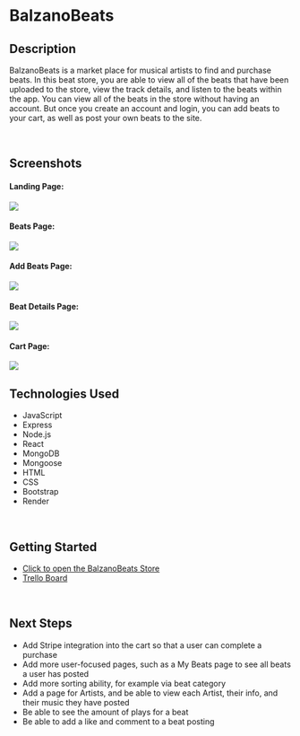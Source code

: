 # BalzanoBeats
## Description

<!-- <br> -->
BalzanoBeats is a market place for musical artists to find and purchase beats. In this beat store, you are able to view all of the beats that have been uploaded to the store, view the track details, and listen to the beats within the app. You can view all of the beats in the store without having an account. But once you create an account and login, you can add beats to your cart, as well as post your own beats to the site.

<br>

## Screenshots


#### Landing Page:
<img src="https://i.imgur.com/ATXHow2.png">

<br>

#### Beats Page:
<img src="https://i.imgur.com/UVsE9W4.png">

<br>

#### Add Beats Page:
<img src="https://i.imgur.com/JbfVUk8.png">

<br>

#### Beat Details Page:
<img src="https://i.imgur.com/j8fJQoP.png">

<br>

#### Cart Page:
<img src="https://i.imgur.com/O8BYfgM.png">

<br>


## Technologies Used

- JavaScript
- Express
- Node.js
- React
- MongoDB
- Mongoose
- HTML
- CSS
- Bootstrap
- Render

<br>

## Getting Started
- [Click to open the BalzanoBeats Store](https://balzanobeats.onrender.com/)
- [Trello Board](https://trello.com/b/0PYJ7imf/balzanobeats)

<br>

## Next Steps



- Add Stripe integration into the cart so that a user can complete a purchase
- Add more user-focused pages, such as a My Beats page to see all beats a user has posted
- Add more sorting ability, for example via beat category
- Add a page for Artists, and be able to view each Artist, their info, and their music they have posted
- Be able to see the amount of plays for a beat
- Be able to add a like and comment to a beat posting

